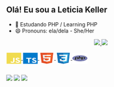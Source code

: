 ## Olá! Eu sou a Leticia Keller

- 🌱 Estudando PHP / Learning PHP
- 😄 Pronouns: ela/dela - She/Her

<div align="center">
  <a href="https://github.com/LeticiaKeller">
  <img height="180em" src="https://github-readme-stats.vercel.app/api?username=LeticiaKeller&show_icons=true&theme=dracula&include_all_commits=true&count_private=true"/>
  <img height="180em" src="https://github-readme-stats.vercel.app/api/top-langs/?username=LeticiaKeller&layout=compact&langs_count=7&theme=dracula"/>
</div>
  
  <div style="display: inline_block"><br>
  <img align="center" alt="Leticia-Js" height="30" width="40" src="https://raw.githubusercontent.com/devicons/devicon/master/icons/javascript/javascript-plain.svg">
  <img align="center" alt="Leticia-Ts" height="30" width="40" src="https://raw.githubusercontent.com/devicons/devicon/master/icons/typescript/typescript-plain.svg">
  <img align="center" alt="Leticia-HTML" height="30" width="40" src="https://raw.githubusercontent.com/devicons/devicon/master/icons/html5/html5-original.svg">
  <img align="center" alt="Leticia-CSS" height="30" width="40" src="https://raw.githubusercontent.com/devicons/devicon/master/icons/css3/css3-original.svg">
  <img align="center" alt="Leticia-Js" height="30" width="40" src="https://raw.githubusercontent.com/devicons/devicon/master/icons/php/php-original.svg">
</div>
  
  ##
  
  <div>
  <a href="https://www.instagram.com/letsgoing98_/" target="_blank"><img src="https://img.shields.io/badge/-Instagram-%23E4405F?style=for-the-badge&logo=instagram&logoColor=white" target="_blank"></a>
  <a href = "mailto:leticiakeller98@gmail.com"><img src="https://img.shields.io/badge/-Gmail-%23333?style=for-the-badge&logo=gmail&logoColor=white" target="_blank"></a>
  <a href="https://www.linkedin.com/in/leticiakeller98/" target="_blank"><img src="https://img.shields.io/badge/-LinkedIn-%230077B5?style=for-the-badge&logo=linkedin&logoColor=white" target="_blank"></a> 
</div>
